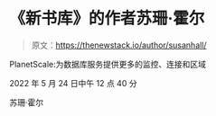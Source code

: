 # 《新书库》的作者苏珊·霍尔

> 原文：<https://thenewstack.io/author/susanhall/>

PlanetScale:为数据库服务提供更多的监控、连接和区域

2022 年 5 月 24 日中午 12 点 40 分

苏珊·霍尔